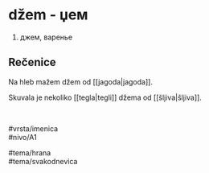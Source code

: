 # džem - џем

1. джем, варенье  

## Rečenice

Na hleb mažem džem od [[jagoda|jagoda]].  

Skuvala je nekoliko [[tegla|tegli]] džema od [[šljiva|šljiva]].  

<br>

#vrsta/imenica  
#nivo/A1  

#tema/hrana  
#tema/svakodnevica  
